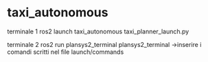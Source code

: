 # taxi_autonomous
terminale 1
ros2 launch taxi_autonomous taxi_planner_launch.py

terminale 2
ros2 run plansys2_terminal plansys2_terminal
->inserire i comandi scritti nel file launch/commands